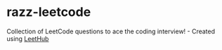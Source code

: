 # razz-leetcode
Collection of LeetCode questions to ace the coding interview! - Created using [LeetHub](https://github.com/QasimWani/LeetHub)
